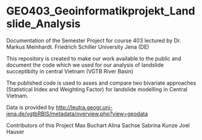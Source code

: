 # GEO403_Geoinformatikprojekt_Landslide_Analysis
Documentation of the Semester Project for course 403 lectured by Dr. Markus Meinhardt. Friedrich Schiller University Jena (DE)

This repository is created to make our work available to the public and document the code which we used for our analysis of 
landslide succeptibilty in central Vietnam (VGTB River Basin)

The published code is used to asses and compare two bivariate  approaches (Statistical Index and Weighting Factor) for landslide modelling in Central Vietnam.

Data is provided by http://leutra.geogr.uni-jena.de/vgtbRBIS/metadata/overview.php?view=geodata

Contributors of this Project
Max Buchart
Alina Sachse
Sabrina Kunze
Joel Hauser
